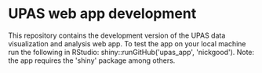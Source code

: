 # UPAS web app development 
 This repository contains the development version of the UPAS data visualization and analysis web app.
 To test the app on your local machine run the following in RStudio:
 shiny::runGitHub('upas_app', 'nickgood').
 Note: the app requires the 'shiny' package among others.
